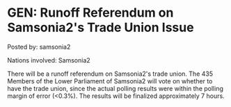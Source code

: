 # GEN: Runoff Referendum on Samsonia2's Trade Union Issue

Posted by: samsonia2

Nations involved: Samsonia2

There will be a runoff referendum on Samsonia2's trade union. The 435 Members of the Lower Parliament of Samsonia2 will vote on whether to have the trade union, since the actual polling results were within the polling margin of error (<0.3%). The results will be finalized approximately 7 hours.
